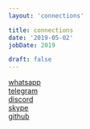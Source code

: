 ```yaml
---
layout: 'connections'

title: connections
date: '2019-05-02'
jobDate: 2019

draft: false
---
```



<div class="connection-list">
  <div>
    <a class="listing-item " href="/whatsapp">
      <div 
        class="connection-icon whatsapp-icon"></div>
      <div class="connection-text">
        whatsapp
      </div>
    </a>
  </div>
  <div>
    <a class="listing-item " href="/telegram">
      <div 
        class="connection-icon telegram-icon"></div>
      <div class="connection-text">
        telegram
      </div>
    </a>
  </div>

  <div>
    <a class="listing-item " href="/discord">
      <div 
        class="connection-icon discord-icon" ></div>
      <div class="connection-text">
        discord
      </div>
    </a>
  </div>

  <div>
    <a class="listing-item " href="/skype">
      <div 
        class="connection-icon skype-icon" ></div>
      <div class="connection-text">
        skype
      </div>
    </a>
  </div>

  <div>
    <a class="listing-item " href="/github">
      <div 
        class="connection-icon icon-settings github-icon" style="background-image: url('/images/github.svg')"></div>
      <div class="connection-text">
        github
      </div>
    </a>
  </div>

</div>
